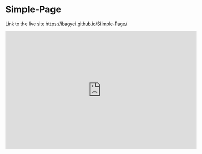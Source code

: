 # Simple-Page

Link to the live site https://ibagyei.github.io/Siimple-Page/

<iframe width="600" height="371" seamless frameborder="0" scrolling="no" src="https://docs.google.com/spreadsheets/d/e/2PACX-1vRDt4zvmkA5TSbsVXucL4K1fWd21eVBUbfzeMDgX_DVKcjfCyxxVfS1yPg6o5MMvGABPjpkUpibbTyi/pubchart?oid=575198089&amp;format=interactive"></iframe>
